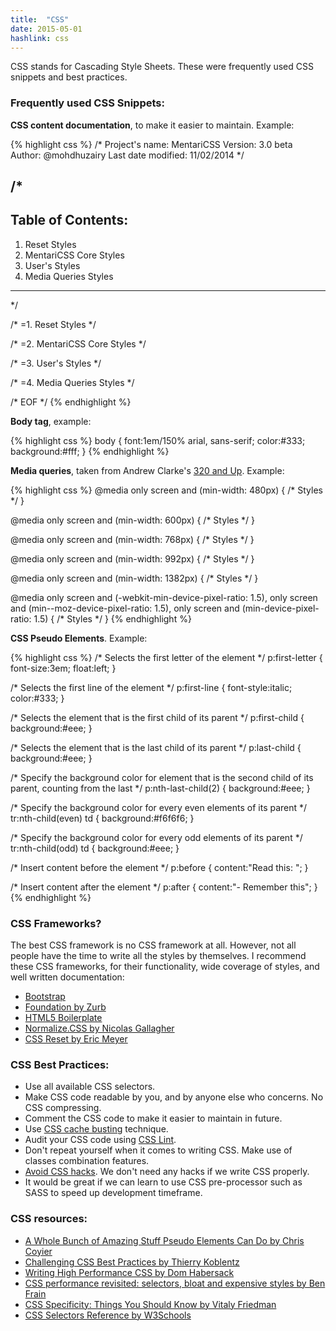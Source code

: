 ```yaml
---
title:  "CSS"
date: 2015-05-01
hashlink: css
---
```


CSS stands for Cascading Style Sheets. These were frequently used CSS snippets and best practices.

### Frequently used CSS Snippets:

**CSS content documentation**, to make it easier to maintain. Example:

{% highlight css %}
/*
Project's name: MentariCSS
Version: 3.0 beta
Author: @mohdhuzairy
Last date modified: 11/02/2014
*/

/*
------------------------------------
Table of Contents:
------------------------------------
1. Reset Styles
2. MentariCSS Core Styles
3. User's Styles
4. Media Queries Styles
------------------------------------
*/

/* =1. Reset Styles */

/* =2. MentariCSS Core Styles */

/* =3. User's Styles */

/* =4. Media Queries Styles */

/* EOF */
{% endhighlight %}

**Body tag**, example:

{% highlight css %}
body
{
  font:1em/150% arial, sans-serif;
  color:#333;
  background:#fff;
}
{% endhighlight %}

**Media queries**, taken from Andrew Clarke's [320 and Up](http://stuffandnonsense.co.uk/projects/320andup/). Example:

{% highlight css %}
@media only screen and (min-width: 480px)
{
  /* Styles */
}

@media only screen and (min-width: 600px)
{
  /* Styles */
}

@media only screen and (min-width: 768px)
{
  /* Styles */
}

@media only screen and (min-width: 992px)
{
  /* Styles */
}

@media only screen and (min-width: 1382px)
{
  /* Styles */
}

@media only screen and (-webkit-min-device-pixel-ratio: 1.5), only screen and (min--moz-device-pixel-ratio: 1.5), only screen and (min-device-pixel-ratio: 1.5)
{
  /* Styles */
}
{% endhighlight %}

**CSS Pseudo Elements**. Example:

{% highlight css %}
/* Selects the first letter of the element */
p:first-letter
{
  font-size:3em;
  float:left;
}

/* Selects the first line of the element */
p:first-line
{
  font-style:italic;
  color:#333;
}

/* Selects the element that is the first child of its parent */
p:first-child
{
  background:#eee;
}

/* Selects the element that is the last child of its parent */
p:last-child
{
  background:#eee;
}

/* Specify the background color for element that is the second child of its parent, counting from the last */
p:nth-last-child(2)
{
  background:#eee;
}

/* Specify the background color for every even elements of its parent */
tr:nth-child(even) td
{
  background:#f6f6f6;
}

/* Specify the background color for every odd elements of its parent */
tr:nth-child(odd) td
{
  background:#eee;
}

/* Insert content before the element */
p:before
{
  content:"Read this: ";
}

/* Insert content after the element */
p:after
{
  content:"- Remember this";
}
{% endhighlight %}

### CSS Frameworks?

The best CSS framework is no CSS framework at all. However, not all people have the time to write all the styles by themselves. I recommend these CSS frameworks, for their functionality, wide coverage of styles, and well written documentation:

* [Bootstrap](http://getbootstrap.com/)
* [Foundation by Zurb](http://foundation.zurb.com/)
* [HTML5 Boilerplate](http://html5boilerplate.com)
* [Normalize.CSS by Nicolas Gallagher](http://necolas.github.io/normalize.css/)
* [CSS Reset by Eric Meyer](http://meyerweb.com/eric/tools/css/reset/)

### CSS Best Practices:

* Use all available CSS selectors.
* Make CSS code readable by you, and by anyone else who concerns. No CSS compressing.
* Comment the CSS code to make it easier to maintain in future.
* Use [CSS cache busting](http://twosixcode.com/notes/view/simple-cache-busting-for-css-and-js) technique.
* Audit your CSS code using [CSS Lint](http://csslint.net/).
* Don't repeat yourself when it comes to writing CSS. Make use of classes combination features.
* [Avoid CSS hacks](https://www.google.com/search?q=avoid+css+hacks). We don't need any hacks if we write CSS properly.
* It would be great if we can learn to use CSS pre-processor such as SASS to speed up development timeframe.

### CSS resources:

<ul>
  <li><a href="http://css-tricks.com/pseudo-element-roundup/">A Whole Bunch of Amazing Stuff Pseudo Elements Can Do by Chris Coyier</a></li>
  <li><a href="http://www.smashingmagazine.com/2013/10/21/challenging-css-best-practices-atomic-approach/">Challenging CSS Best Practices by Thierry Koblentz</a></li>
  <li><a href="http://islovely.co/#/posts/writing-high-performance-css">Writing High Performance CSS by Dom Habersack</a></li>
  <li><a href="http://benfrain.com/css-performance-revisited-selectors-bloat-expensive-styles/">CSS performance revisited: selectors, bloat and expensive styles by Ben Frain</a></li>
  <li><a href="http://www.smashingmagazine.com/2007/07/27/css-specificity-things-you-should-know/">CSS Specificity: Things You Should Know by Vitaly Friedman</a></li>
  <li><a href="http://www.w3schools.com/cssref/css_selectors.asp">CSS Selectors Reference by W3Schools</a></li>
</ul>